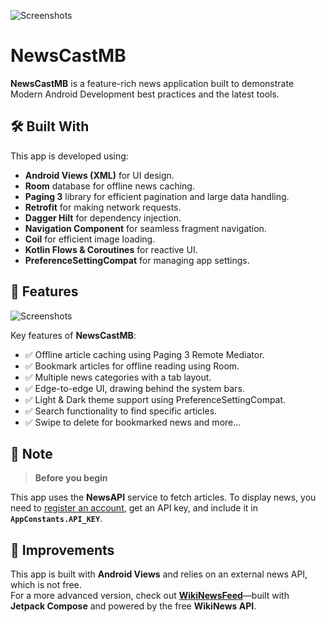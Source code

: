 ![Screenshots](Screenshots/NewsCastMbAppScreenshot.png)

# NewsCastMB

**NewsCastMB** is a feature-rich news application built to demonstrate Modern Android Development best practices and the latest tools.

## 🛠 Built With

This app is developed using:

- **Android Views (XML)** for UI design.
- **Room** database for offline news caching.
- **Paging 3** library for efficient pagination and large data handling.
- **Retrofit** for making network requests.
- **Dagger Hilt** for dependency injection.
- **Navigation Component** for seamless fragment navigation.
- **Coil** for efficient image loading.
- **Kotlin Flows & Coroutines** for reactive UI.
- **PreferenceSettingCompat** for managing app settings.

## 🚀 Features  

![Screenshots](Screenshots/NewsCastDarkScreenshot.png)  

Key features of **NewsCastMB**:

- ✅ Offline article caching using Paging 3 Remote Mediator.
- ✅ Bookmark articles for offline reading using Room.
- ✅ Multiple news categories with a tab layout.
- ✅ Edge-to-edge UI, drawing behind the system bars.
- ✅ Light & Dark theme support using PreferenceSettingCompat.
- ✅ Search functionality to find specific articles.
- ✅ Swipe to delete for bookmarked news and more...

## 👀 Note  

> **Before you begin**

This app uses the **NewsAPI** service to fetch articles. To display news, you need to [register an account](https://newsapi.org/register), get an API key, and include it in **`AppConstants.API_KEY`**.

## 🔧 Improvements  

This app is built with **Android Views** and relies on an external news API, which is not free.  
For a more advanced version, check out **[WikiNewsFeed](https://github.com/MubarakNative/WikiNewsFeed)**—built with **Jetpack Compose** and powered by the free **WikiNews API**.
